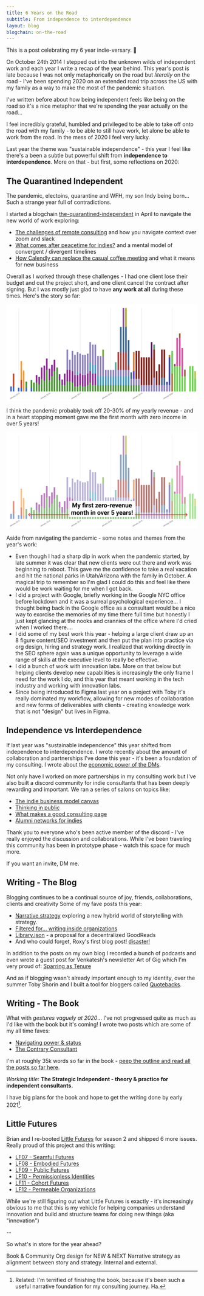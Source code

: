 ```yaml
---
title: 6 Years on the Road
subtitle: From independence to interdependence
layout: blog
blogchain: on-the-road
---
```


This is a post celebrating my 6 year indie-versary. 🥳

On October 24th 2014 I stepped out into the unknown wilds of independent work and each year I write a recap of the year behind. This year's post is late because I was not only metaphorically on the road but *literally* on the road - I've been spending 2020 on an extended road trip across the US with my family as a way to make the most of the pandemic situation.

I've written before about how being independent feels like being on the road so it's a nice metaphor that we're spending the year actually on the road...

I feel incredibly grateful, humbled and privileged to be able to take off onto the road with my family - to be able to still have work, let alone be able to work from the road. In the mess of 2020 I feel very lucky.

Last year the theme was "sustainable independence" - this year I feel like there's a been a subtle but powerful shift from **independence to interdependence**. More on that - but first, some reflections on 2020:

## The Quarantined Independent

The pandemic, electoins, quarantine and WFH, my son Indy being born... Such a strange year full of contradictions.

I started a blogchain [the-quarantined-independent](blogchains/the-quarantined-independent/) in April to navigate the new world of work exploring:

- [The challenges of remote consulting](https://tomcritchlow.com/2020/05/06/remote-consulting/) and how you navigate context over zoom and slack
- [What comes after peacetime for indies?](https://tomcritchlow.com/2020/04/13/after-peacetime/) and a mental model of convergent / divergent timelines
- [How Calendly can replace the casual coffee meeting](https://tomcritchlow.com/2020/06/26/unbundling-nyc-calendly/) and what it means for new business

Overall as I worked through these challenges - I had one client lose their budget and cut the project short, and one client cancel the contract after signing. But I was mostly just glad to have **any work at all** during these times. Here's the story so far:

![](/images/Pasted%20image%2020201109095447.png)

I think the pandemic probably took off 20-30% of my yearly revenue - and in a heart stopping moment gave me the first month with zero income in over 5 years!

![](/images/Pasted%20image%2020201109142806.png)

Aside from navigating the pandemic - some notes and themes from the year's work:

- Even though I had a sharp dip in work when the pandemic started, by late summer it was clear that new clients were out there and work was beginning to reboot. This gave me the confidence to take a real vacation and hit the national parks in Utah/Arizona with the family in October. A magical trip to remember so I'm glad I could do this and feel like there would be work waiting for me when I got back.
- I did a project with Google, briefly working in the Google NYC office before lockdown and it was a surreal psychological experience... I thought being back in the Google office as a consultant would be a nice way to exorcise the memories of my time there full time but honestly I just kept glancing at the nooks and crannies of the office where I'd cried when I worked there....
- I did some of my best work this year - helping a large client draw up an 8 figure content/SEO investment and then put the plan into practice via org design, hiring and strategy work. I realized that working directly in the SEO sphere again was a unique opportunity to leverage a wide range of skills at the executive level to really be effective.
- I did a bunch of work with innovation labs. More on that below but helping clients develop new capabilities is increasingly the only frame I need for the work I do, and this year that meant working in the tech industry and working with innovation labs.
- Since being introduced to Figma last year on a project with Toby it's really dominated my workflow, allowing for new modes of collaboration and new forms of deliverables with clients - creating knowledge work that is not "design" but lives in Figma.

## Independence vs Interdependence

If last year was "sustainable independence" this year shifted from independence to interdependence. I wrote recently about the amount of collaboration and partnerships I've done this year - it's been a foundation of my consulting. I wrote about the [economic power of the DMs](https://tomcritchlow.com/2020/09/22/coordinating-indies/).

Not only have I worked on more partnerships in my consulting work but I've also built a discord community for indie consultants that has been deeply rewarding and important. We ran a series of salons on topics like:

- [The indie business model canvas](https://tomcritchlow.com/2020/07/23/indie-biz-canvas/)
- [Thinking in public](https://tomcritchlow.com/2020/07/23/thinking-in-public/)
- [What makes a good consulting page](https://tomcritchlow.com/2020/08/11/hire-me-page/)
- [Alumni networks for indies](https://tomcritchlow.com/2020/08/06/indie-alumni/)

Thank you to everyone who's been active member of the discord - I've really enjoyed the discussion and collaborations. While I've been traveling this community has been in prototype phase - watch this space for much more.

If you want an invite, DM me.

## Writing - The Blog

Blogging continues to be a continual source of joy, friends, collaborations, clients and creativity Some of my fave posts this year:

- [Narrative strategy](https://tomcritchlow.com/2020/02/20/narrative-strategy/) exploring a new hybrid world of storytelling with strategy.
- [Filtered for... writing inside organizations](https://tomcritchlow.com/2020/05/27/filtered-for-org-writing/)
- [Library.json](https://tomcritchlow.com/2020/04/15/library-json/) - a proposal for a decentralized GoodReads
- And who could forget, Roxy's first blog post! [disaster!](https://tomcritchlow.com/2020/06/10/roxys-first-blog-post/)

In addition to the posts on my own blog I recorded a bunch of podcasts and even wrote a guest post for Venkatesh's newsletter Art of Gig which I'm very proud of: [Sparring as Tenure](https://artofgig.substack.com/p/sparring-as-tenure)

And as if blogging wasn't already important enough to my identity, over the summer Toby Shorin and I built a tool for bloggers called [Quotebacks](https://quotebacks.net/).

## Writing - The Book

What with *gestures vaguely at 2020*... I've not progressed quite as much as I'd like with the book but it's coming! I wrote two posts which are some of my all time faves:

- [Navigating power & status](https://tomcritchlow.com/2020/06/24/navigating-power-status/)
- [The Contrary Consultant](https://tomcritchlow.com/2020/08/18/the-fool/)

I'm at roughly 35k words so far in the book - [peep the outline and read all the posts so far here](https://tomcritchlow.com/strategy/).

*Working title*: **The Strategic Independent - theory & practice for independent consultants.**

I have big plans for the book and hope to get the writing done by early 2021[^fear].

[^fear]: Related: I'm terrified of finishing the book, because it's been such a useful narrative foundation for my consulting journey. Ha.

## Little Futures

Brian and I re-booted [Little Futures](https://littlefutures.substack.com/) for season 2 and shipped 6 more issues. Really proud of this project and this writing:

- [LF07 - Seamful Futures](https://littlefutures.substack.com/p/lf07-seamful-futures)
- [LF08 - Embodied Futures](https://littlefutures.substack.com/p/lf08-embodied-futures)
- [LF09 - Public Futures](https://littlefutures.substack.com/p/lf09-public-futures)
- [LF10 - Permissionless Identities](https://littlefutures.substack.com/p/lf10-permissionless-identities)
- [LF11 - Cohort Futures](https://littlefutures.substack.com/p/lf11-cohort-futures)
- [LF12 - Permeable Organizations](https://littlefutures.substack.com/p/lf12-permeable-organizations)

While we're still figuring out what Little Futures is exactly - it's increasingly obvious to me that this is my vehicle for helping companies understand innovation and build and structure teams for doing new things (aka "innovation")

--

So what's in store for the year ahead?

Book & Community
Org design for NEW & NEXT
Narrative strategy as alignment between story and strategy. Internal and external.










